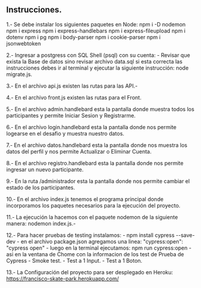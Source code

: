 Instrucciones.
--------------

 1.- Se debe instalar los siguientes paquetes en Node:
     npm i -D nodemon
     npm i express
     npm i express-handlebars
     npm i express-fileupload
     npm i dotenv
     npm i pg
     npm i body-parser
     npm i cookie-parser
     npm i jsonwebtoken

 2.- Ingresar a postgress con SQL Shell (psql) con su cuenta:
      - Revisar que exista la Base de datos sino revisar archivo data.sql si esta correcta las instrucciones debes ir al terminal y ejecutar la siguiente instrucción: node migrate.js.

 3.- En el archivo api.js existen las rutas para las API.-

 4.- En el archivo front.js existen las rutas para el Front.

 5.- En el archivo admin.handlebard esta la pantalla donde muestra todos los participantes y permite Iniciar Sesion y Registrarme.

 6.- En el archivo login.handlebard esta la pantalla donde nos permite logearse en el desafio y muestra nuestro datos.

 7.- En el archivo datos.handlebard esta la pantalla donde nos muestra los datos del perfil y nos permite Actualizar o Eliminar Cuenta.

 8.- En el archivo registro.handlebard esta la pantalla donde nos permite ingresar un nuevo participante.
 
 9.- En la ruta /administrador esta la pantalla donde nos permite cambiar el estado de los participantes.

10.- En el archivo index.js tenemos el programa principal donde incorporamos los paquetes necesarios para la ejecución del proyecto.

11.- La ejecución la hacemos con el paquete nodemon de la siguiente manera:
     nodemon index.js.-

12.- Para hacer pruebas de testing instalamos:
     - npm install cypress --save-dev
     - en el archivo package.json agregamos una linea:
        "cypress:open": "cypress open"
     - luego en la terminal ejecutamos: npm run cypress:open
     - asi en la ventana de Chome con la informacion de los test de Prueba de Cypress
        - Smoke test.
        - Test a 1 Input.
        - Test a 1 Boton.

13.- La Configuración del proyecto para ser desplegado en Heroku:
     https://francisco-skate-park.herokuapp.com/